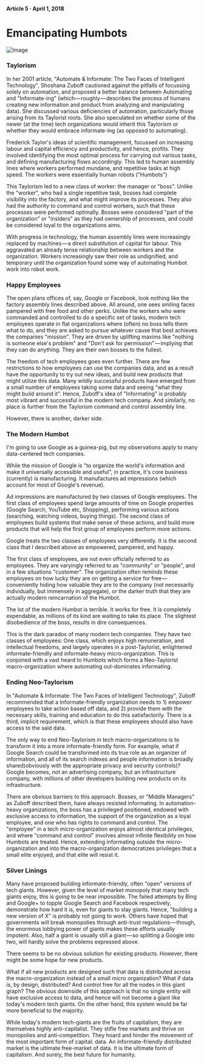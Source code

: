 #### Article 5 · April 1, 2018

# Emancipating Humbots

![Image](https://cdn-images-1.medium.com/max/800/1*kQT_d5RwMSiNDJEOx-g0mw.jpeg)

### Taylorism

In her 2001 article, "Automate & Informate: The Two Faces of Intelligent Technology", Shoshana Zuboff cautioned against the pitfalls of focussing solely on automation, and proposed a better balance between Automating and "Informate-ing" (which — roughly — describes the process of humans creating new information and product from analyzing and manipulating data). She discussed various deficiencies of automation, particularly those arising from its Taylorist roots. She also speculated on whether some of the newer (at the time) tech organizations would inherit this Taylorism or whether they would embrace informate-ing (as opposed to automating).

Frederick Taylor's ideas of scientific management, focussed on increasing labour and capital efficiency and productivity, and hence, profits. They involved identifying the most optimal process for carrying out various tasks, and defining manufacturing flows accordingly. This led to human assembly lines where workers performed mundane, and repetitive tasks at high speed. The workers were essentially human robots ("Humbots")

This Taylorism led to a new class of worker: the manager or "boss". Unlike the "worker", who had a single repetitive task, bosses had complete visibility into the factory, and what might improve its processes. They also had the authority to command and control workers, such that these processes were performed optimally. Bosses were considered "part of the organization" or "insiders" as they had ownership of processes, and could be considered loyal to the organizations aims.

With progress in technology, the human assembly lines were increasingly replaced by machines — a direct substitution of capital for labour. This aggravated an already tense relationship between workers and the organization. Workers increasingly saw their role as undignified, and temporary until the organization found some way of automating Humbot work into robot work.

### Happy Employees

The open plans offices of, say, Google or Facebook, look nothing like the factory assembly lines described above. All around, one sees smiling faces pampered with free food and other perks. Unlike the workers who were commanded and controlled to do a specific set of tasks, modern tech employees operate in flat organizations where (often) no boss tells them what to do, and they are asked to pursue whatever cause that best achieves the companies "mission". They are driven by uplifting maxims like "nothing is someone else's problem" and "Don't ask for permission" — implying that they can do anything. They are their own bosses to the fullest.

The freedom of tech employees goes even further. There are few restrictions to how employees can use the companies data, and as a result have the opportunity to try out new ideas, and build new products that might utilize this data. Many wildly successful products have emerged from a small number of employees taking some data and seeing "what they might build around it". Hence, Zuboff's idea of "Informating" is probably most vibrant and successful in the modern tech company. And similarly, no place is further from the Taylorism command and control assembly line.

However, there is another, darker side.

### The Modern Humbot

I'm going to use Google as a guinea-pig, but my observations apply to many data-centered tech companies.

While the mission of Google is "to organize the world's information and make it universally accessible and useful", in practice, it's core business (currently) is manufacturing. It manufactures ad impressions (which account for most of Google's revenue).

Ad impressions are manufactured by two classes of Google employees. The first class of employees spend large amounts of time on Google properties (Google Search, YouTube etc, Shopping), performing various actions (searching, watching videos, buying things). The second class of employees build systems that make sense of these actions, and build more products that will help the first group of employees perform more actions.

Google treats the two classes of employees very differently. It is the second class that I described above as empowered, pampered, and happy.

The first class of employees, are not even officially referred to as employees. They are varyingly referred to as "community" or "people", and in a few situations "customer". The organization often reminds these employees on how lucky they are on getting a service for free — conveniently hiding how valuable they are to the company (not necessarily individually, but immensely in aggregate), or the darker truth that they are actually modern reincarnation of the Humbot.

The lot of the modern Humbot is terrible. It works for free. It is completely expendable, as millions of its kind are waiting to take its place. The slightest disobedience of the boss, results in dire consequences.

This is the dark paradox of many modern tech companies. They have two classes of employees: One class, which enjoys high remuneration, and intellectual freedoms, and largely operates in a post-Taylorist, enlightened informate-friendly and informate-heavy micro-organization. This is conjoined with a vast heard to Humbots which forms a Neo-Taylorist macro-organization where automating out-dominates informating.

### Ending Neo-Taylorism

In "Automate & Informate: The Two Faces of Intelligent Technology", Zuboff recommended that a Informate-friendly organization needs to 1) empower employees to take action based off data, and 2) provide them with the necessary skills, training and education to do this satisfactorily. There is a third, implicit requirement, which is that these employees should also have access to the said data.

The only way to end Neo-Taylorism in tech macro-organizations is to transform it into a more informate-friendly form. For example, what if Google Search could be transformed into its true role as an organizer of information, and all of its search indexes and people information is broadly shared)obviously with the appropriate privacy and security controls)? Google becomes, not an advertising company, but an infrastructure company, with millions of other developers building new products on its infrastructure.

There are obvious barriers to this approach. Bosses, or "Middle Managers" as Zuboff described them, have always resisted informating. In automation-heavy organizations, the boss has a privileged positioned, endowed with exclusive access to information, the support of the organization as a loyal employee, and one who has rights to command and control. The "employee" in a tech micro-organization enjoys almost identical privileges, and where "command and control" involves almost infinite flexibility on how Humbots are treated. Hence, extending informating outside the micro-organization and into the macro-organization democratizes privileges that a small elite enjoyed, and that elite will resist it.

### Silver Linings

Many have proposed building informate-friendly, often "open" versions of tech giants. However, given the level of market monopoly that many tech giants enjoy, this is going to be near impossible. The failed attempts by Bing and Google+ to topple Google Search and Facebook respectively, demonstrate how hard it is, even for giants to slay giants. Hence, "building a new version of X" is probably not going to work. Others have hoped that governments will break monopolies through anti-trust regulations — though, the enormous lobbying power of giants makes these efforts usually impotent. Also, half a giant is usually still a giant — so splitting a Google into two, will hardly solve the problems expressed above.

There seems to be no obvious solution for existing products. However, there might be some hope for new products.

What if all new products are designed such that data is distributed across the macro-organization instead of a small micro organization? What if data is, by design, distributed? And control free for all the nodes in this giant graph? The obvious downside of this approach is that no single entity will have exclusive access to data, and hence will not become a giant like today's modern tech giants. On the other hand, this system would be far more beneficial to the majority.

While today's modern tech-giants are the fruits of capitalism, they are themselves highly anti-capitalist. They stifle free markets and thrive on monopolies and anti-competition. They hoard and hinder the movement of the most important form of capital: data. An informate-friendly distributed market is the ultimate free-market of data. It is the ultimate form of capitalism. And surely, the best future for humanity.